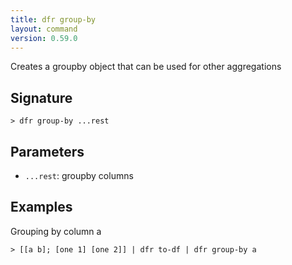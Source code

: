 ```yaml
---
title: dfr group-by
layout: command
version: 0.59.0
---
```


Creates a groupby object that can be used for other aggregations

## Signature

```> dfr group-by ...rest```

## Parameters

 -  `...rest`: groupby columns

## Examples

Grouping by column a
```shell
> [[a b]; [one 1] [one 2]] | dfr to-df | dfr group-by a
```

